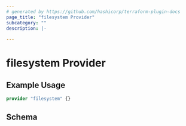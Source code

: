 ```yaml
---
# generated by https://github.com/hashicorp/terraform-plugin-docs
page_title: "filesystem Provider"
subcategory: ""
description: |-
  
---
```


# filesystem Provider



## Example Usage

```terraform
provider "filesystem" {}
```

<!-- schema generated by tfplugindocs -->
## Schema
